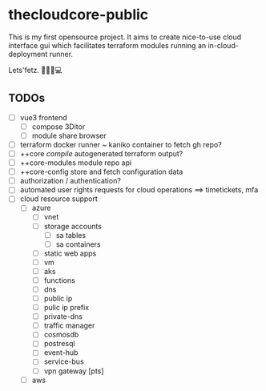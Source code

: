 # thecloudcore-public
This is my first opensource project. It aims to create nice-to-use cloud interface gui which facilitates terraform modules running an in-cloud-deployment runner.


Lets'fetz.
🚀👨‍🚀💻


## TODOs

- [ ] vue3 frontend
  - [ ] compose 3Ditor
  - [ ] module share browser
- [ ] terraform docker runner \~ kaniko container to fetch gh repo?
- [ ] ++core *compile* autogenerated terraform output?
- [ ] ++core-modules module repo api
- [ ] ++core-config store and fetch configuration data
- [ ] authorization / authentication?
- [ ] automated user rights requests for cloud operations ==> timetickets, mfa
- [ ] cloud resource support
  - [ ] azure
    - [ ] vnet
    - [ ] storage accounts
      - [ ] sa tables
      - [ ] sa containers
    - [ ] static web apps
    - [ ] vm
    - [ ] aks
    - [ ] functions
    - [ ] dns
    - [ ] public ip
    - [ ] pulic ip prefix
    - [ ] private-dns
    - [ ] traffic manager
    - [ ] cosmosdb
    - [ ] postresql
    - [ ] event-hub
    - [ ] service-bus
    - [ ] vpn gateway \[pts\]
  - [ ] aws
